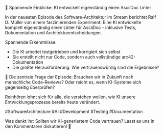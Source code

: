 🤖 Spannende Einblicke: KI entwickelt eigenständig einen AsciiDoc Linter

In der neuesten Episode des Software-Architektur im Stream berichtet Ralf D. Müller von einem faszinierenden Experiment: Eine KI entwickelte komplett eigenständig einen Linter für AsciiDoc - inklusive Tests, Dokumentation und Architekturentscheidungen.

Spannende Erkenntnisse:
- Die KI arbeitet testgetrieben und korrigiert sich selbst
- Sie erstellt nicht nur Code, sondern auch vollständige arc42-Dokumentation
- Die größte Herausforderung: Wie vertrauenswürdig sind die Ergebnisse?

🤔 Die zentrale Frage der Episode: Brauchen wir in Zukunft noch menschliche Code-Reviews? Oder reicht es, wenn KI-Systeme sich gegenseitig überprüfen?

Reinhören lohnt sich für alle, die verstehen wollen, wie KI unsere Entwicklungsprozesse bereits heute verändert.

#SoftwareArchitecture #AI #Development #Testing #Documentation

Was denkt ihr: Sollten wir KI-generiertem Code vertrauen? Lasst es uns in den Kommentaren diskutieren! 🤝
